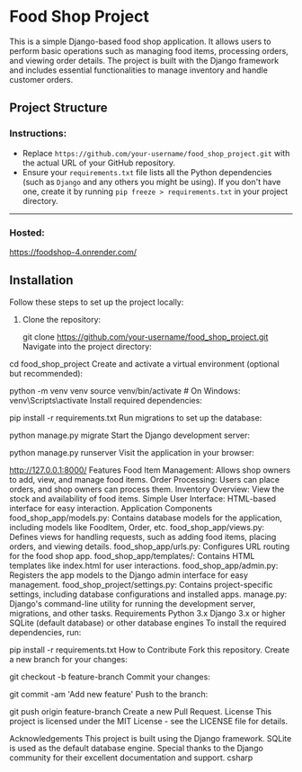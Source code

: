 # Food Shop Project

This is a simple Django-based food shop application. It allows users to perform basic operations such as managing food items, processing orders, and viewing order details. The project is built with the Django framework and includes essential functionalities to manage inventory and handle customer orders.

## Project Structure

### Instructions:
- Replace `https://github.com/your-username/food_shop_project.git` with the actual URL of your GitHub repository.
- Ensure your `requirements.txt` file lists all the Python dependencies (such as `Django` and any others you might be using). If you don't have one, create it by running `pip freeze > requirements.txt` in your project directory.

---
### Hosted:
https://foodshop-4.onrender.com/


## Installation

Follow these steps to set up the project locally:

1. Clone the repository:
 
   git clone https://github.com/your-username/food_shop_project.git
Navigate into the project directory:

cd food_shop_project
Create and activate a virtual environment (optional but recommended):

python -m venv venv
source venv/bin/activate   # On Windows: venv\Scripts\activate
Install required dependencies:


pip install -r requirements.txt
Run migrations to set up the database:


python manage.py migrate
Start the Django development server:


python manage.py runserver
Visit the application in your browser:


http://127.0.0.1:8000/
Features
Food Item Management: Allows shop owners to add, view, and manage food items.
Order Processing: Users can place orders, and shop owners can process them.
Inventory Overview: View the stock and availability of food items.
Simple User Interface: HTML-based interface for easy interaction.
Application Components
food_shop_app/models.py: Contains database models for the application, including models like FoodItem, Order, etc.
food_shop_app/views.py: Defines views for handling requests, such as adding food items, placing orders, and viewing details.
food_shop_app/urls.py: Configures URL routing for the food shop app.
food_shop_app/templates/: Contains HTML templates like index.html for user interactions.
food_shop_app/admin.py: Registers the app models to the Django admin interface for easy management.
food_shop_project/settings.py: Contains project-specific settings, including database configurations and installed apps.
manage.py: Django's command-line utility for running the development server, migrations, and other tasks.
Requirements
Python 3.x
Django 3.x or higher
SQLite (default database) or other database engines
To install the required dependencies, run:


pip install -r requirements.txt
How to Contribute
Fork this repository.
Create a new branch for your changes:

git checkout -b feature-branch
Commit your changes:

git commit -am 'Add new feature'
Push to the branch:

git push origin feature-branch
Create a new Pull Request.
License
This project is licensed under the MIT License - see the LICENSE file for details.

Acknowledgements
This project is built using the Django framework.
SQLite is used as the default database engine.
Special thanks to the Django community for their excellent documentation and support.
csharp





